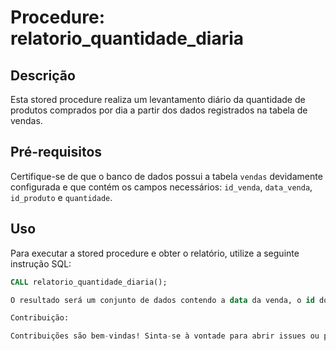 # Procedure: relatorio_quantidade_diaria

## Descrição
Esta stored procedure realiza um levantamento diário da quantidade de produtos comprados por dia a partir dos dados registrados na tabela de vendas.

## Pré-requisitos
Certifique-se de que o banco de dados possui a tabela `vendas` devidamente configurada e que contém os campos necessários: `id_venda`, `data_venda`, `id_produto` e `quantidade`.

## Uso
Para executar a stored procedure e obter o relatório, utilize a seguinte instrução SQL:

```sql
CALL relatorio_quantidade_diaria();

O resultado será um conjunto de dados contendo a data da venda, o id do produto e a quantidade total de produtos vendidos para cada combinação de data e produto.

Contribuição:

Contribuições são bem-vindas! Sinta-se à vontade para abrir issues ou pull requests para melhorias ou correções.

